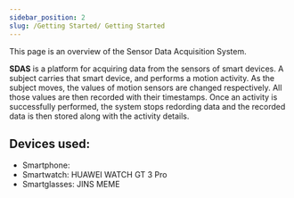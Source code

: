 ```yaml
---
sidebar_position: 2
slug: /Getting Started/ Getting Started
---
```

This page is an overview of the Sensor Data Acquisition System.

**SDAS** is a platform for acquiring data from the sensors of smart devices. A subject carries that smart device, and performs a motion activity. As the subject moves, the values of motion sensors are changed respectively. All those values are then recorded with their timestamps.
Once an activity is successfully performed, the system stops redording data and the recorded data is then stored along with the activity details.

## Devices used:
- Smartphone: 
- Smartwatch: HUAWEI WATCH GT 3 Pro
- Smartglasses: JINS MEME

